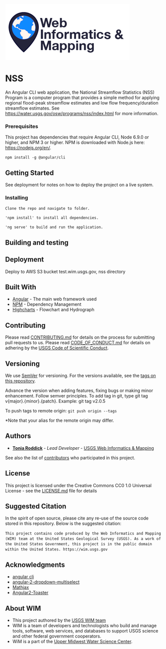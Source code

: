 ![WiM](wimlogo.png)


# NSS

An Angular CLI web application, the National Streamflow Statistics (NSS) Program is a computer program that provides a simple method for 
applying regional flood-peak streamflow estimates and low flow frequency/duration streamflow estimates. See https://water.usgs.gov/osw/programs/nss/index.html
for more information.

### Prerequisites

This project has dependencies that require Angular CLI, Node 6.9.0  or higher, and NPM 3 or higher. NPM is downloaded with Node.js here: https://nodejs.org/en/.

```
npm install -g @angular/cli

```

## Getting Started

See deployment for notes on how to deploy the project on a live system.

### Installing

```
Clone the repo and navigate to folder.
```

```
'npm install' to install all dependencies.
```

```
'ng serve' to build and run the application.
```

## Building and testing


## Deployment

Deploy to AWS S3 bucket test.wim.usgs.gov, nss directory

## Built With

* [Angular](https://angular.io/) - The main web framework used
* [NPM](https://www.npmjs.com/) - Dependency Management
* [Highcharts](https://www.highcharts.com/products/highcharts/) - Flowchart and Hydrograph

## Contributing

Please read [CONTRIBUTING.md]() for details on the process for submitting pull requests to us. Please read [CODE_OF_CONDUCT.md]() for details on adhering by the [USGS Code of Scientific Conduct](https://www2.usgs.gov/fsp/fsp_code_of_scientific_conduct.asp).

## Versioning

We use [SemVer](http://semver.org/) for versioning. For the versions available, see the [tags on this repository](https://github.com/your/project/tags). 

Advance the version when adding features, fixing bugs or making minor enhancement. Follow semver principles. To add tag in git, type git tag v{major}.{minor}.{patch}. Example: git tag v2.0.5

To push tags to remote origin: `git push origin --tags`

*Note that your alias for the remote origin may differ.

## Authors

* **[Tonia Roddick](https://www.usgs.gov/staff-profiles/tonia-m-roddick)**  - *Lead Developer* - [USGS Web Informatics & Mapping](https://wim.usgs.gov/)

See also the list of [contributors](https://github.com/USGS-WiM/NSS/graphs/contributors) who participated in this project.

## License

This project is licensed under the Creative Commons CC0 1.0 Universal License - see the [LICENSE.md](LICENSE.md) file for details

## Suggested Citation
In the spirit of open source, please cite any re-use of the source code stored in this repository. Below is the suggested citation:

`This project contains code produced by the Web Informatics and Mapping (WIM) team at the United States Geological Survey (USGS). As a work of the United States Government, this project is in the public domain within the United States. https://wim.usgs.gov`


## Acknowledgments

* [angular cli](https://angular.io/)
* [angular-2-dropdown-multiselect](http://softsimon.github.io/angular-2-dropdown-multiselect/)
* [Mathjax](https://www.mathjax.org/)
* [Angular2-Toaster](https://github.com/stabzs/Angular2-Toaster)


## About WIM
* This project authored by the [USGS WIM team](https://wim.usgs.gov)
* WIM is a team of developers and technologists who build and manage tools, software, web services, and databases to support USGS science and other federal government cooperators.
* WiM is a part of the [Upper Midwest Water Science Center](https://www.usgs.gov/centers/wisconsin-water-science-center).
